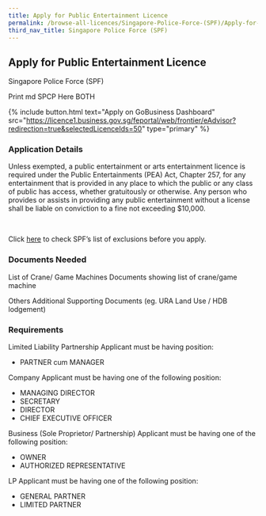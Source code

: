 ```yaml
---
title: Apply for Public Entertainment Licence
permalink: /browse-all-licences/Singapore-Police-Force-(SPF)/Apply-for-Public-Entertainment-Licence
third_nav_title: Singapore Police Force (SPF)
---
```


## Apply for Public Entertainment Licence

Singapore Police Force (SPF)

Print md SPCP Here BOTH

{% include button.html text="Apply on GoBusiness Dashboard" src="https://licence1.business.gov.sg/feportal/web/frontier/eAdvisor?redirection=true&selectedLicenceIds=50" type="primary" %}

### Application Details

<p>Unless exempted, a public entertainment or arts entertainment licence is required under the Public Entertainments (PEA) Act, Chapter 257, for any entertainment that is provided in any place to which the public or any class of public has access, whether gratuitously or otherwise. Any person who provides or assists in providing any public entertainment without a license shall be liable on conviction to a fine not exceeding $10,000.</p>
<br>
<p>Click <a href="https://www.police.gov.sg/-/media/Spf/Images/Licences/01aExempted-Public-Entertainment-or-Arts-Entertainment-Activities.pdf" target="_blank" rel="noopener noreferrer">here</a> to check SPF&rsquo;s list of exclusions before you apply.</p>

### Documents Needed

List of Crane/ Game Machines
Documents showing list of crane/game machine

Others
Additional Supporting Documents (eg. URA Land Use / HDB lodgement)

### Requirements

Limited Liability Partnership
Applicant must be having position:
* PARTNER cum MANAGER

Company
Applicant must be having one of the following position:
* MANAGING DIRECTOR
* SECRETARY
* DIRECTOR
* CHIEF EXECUTIVE OFFICER

Business (Sole Proprietor/
Partnership)
Applicant must be having one of the following position:
* OWNER
* AUTHORIZED REPRESENTATIVE

LP
Applicant must be having one of the following position:
* GENERAL PARTNER
* LIMITED PARTNER

